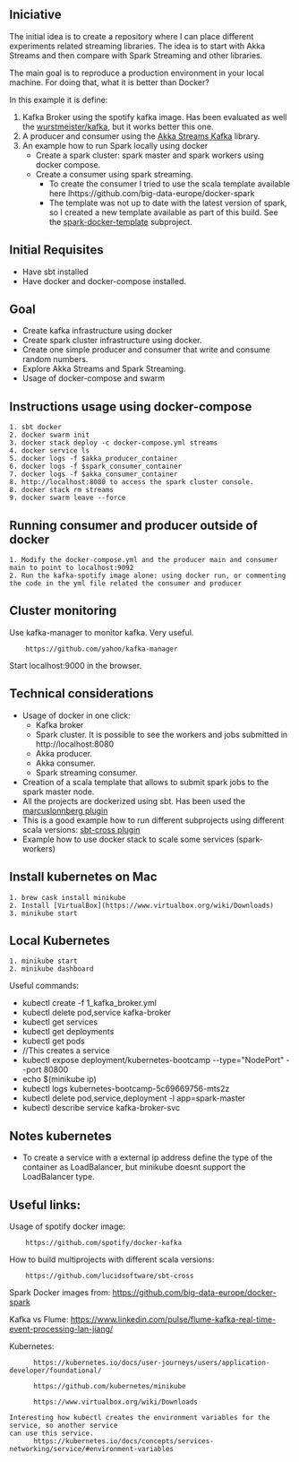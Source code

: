 ## Iniciative
The initial idea is to create a repository where I can place different experiments related streaming libraries. The idea is to start with Akka Streams and then compare with Spark Streaming and other libraries.

The main goal is to reproduce a production environment in your local machine. For doing that, what it is better than Docker?

In this example it is define:
1. Kafka Broker using the spotify kafka image. Has been evaluated as well the [wurstmeister/kafka](https://hub.docker.com/r/wurstmeister/kafka/), but it works better this one.
2. A producer and consumer using the [Akka Streams Kafka](https://doc.akka.io/docs/akka-stream-kafka/current/home.html) library.
3. An example how to run Spark locally using docker
    - Create a spark cluster: spark master and spark workers using docker compose.
    - Create a consumer using spark streaming.
      - To create the consumer I tried to use the scala template available here
            lhttps://github.com/big-data-europe/docker-spark
      - The template was not up to date with the latest version of spark, so I created a new template available as part of this build. See the [spark-docker-template](https://github.com/dvirgiln/streams-kafka/tree/master/spark-docker-template) subproject.
## Initial Requisites
* Have sbt installed
* Have docker and docker-compose installed.

## Goal
* Create kafka infrastructure using docker
* Create spark cluster infrastructure using docker.
* Create one simple producer and consumer that write and consume random numbers.
* Explore Akka Streams and Spark Streaming.
* Usage of docker-compose and swarm

## Instructions usage using docker-compose
    1. sbt docker
    2. docker swarm init
    3. docker stack deploy -c docker-compose.yml streams
    4. docker service ls
    5. docker logs -f $akka_producer_container
    6. docker logs -f $spark_consumer_container
    7. docker logs -f $akka_consumer_container
    8. http://localhost:8080 to access the spark cluster console.
    8. docker stack rm streams
    9. docker swarm leave --force


## Running consumer and producer outside of docker
    1. Modify the docker-compose.yml and the producer main and consumer main to point to localhost:9092
    2. Run the kafka-spotify image alone: using docker run, or commenting the code in the yml file related the consumer and producer

## Cluster monitoring
Use kafka-manager to monitor kafka. Very useful.

        https://github.com/yahoo/kafka-manager

Start localhost:9000 in the browser.

## Technical considerations
  * Usage of docker in one click:
    * Kafka broker
    * Spark cluster. It is possible to see the workers and jobs submitted in http://localhost:8080
    * Akka producer.
    * Akka consumer.
    * Spark streaming consumer.
  * Creation of a scala template that allows to submit spark jobs to the spark master node.
  * All the projects are dockerized using sbt. Has been used the [marcuslonnberg plugin](https://github.com/marcuslonnberg/sbt-docker)
  * This is a good example how to run different subprojects using  different scala versions:
             [sbt-cross plugin](https://github.com/marcuslonnberg/sbt-docker)
  * Example how to use docker stack to scale some services (spark-workers)

## Install kubernetes on Mac
    1. brew cask install minikube
    2. Install [VirtualBox](https://www.virtualbox.org/wiki/Downloads)
    3. minikube start

## Local Kubernetes

    1. minikube start
    2. minikube dashboard

Useful commands:

* kubectl create -f 1_kafka_broker.yml
* kubectl delete pod,service kafka-broker
* kubectl get services
* kubectl get deployments
* kubectl get pods    
* //This creates a service
* kubectl expose deployment/kubernetes-bootcamp --type="NodePort" --port 80800
* echo $(minikube ip)
* kubectl logs kubernetes-bootcamp-5c69669756-mts2z
* kubectl delete pod,service,deployment -l app=spark-master
* kubectl describe service kafka-broker-svc

## Notes kubernetes
* To create a service with a external ip address define the type of the container as LoadBalancer, but minikube doesnt support the LoadBalancer type.
## Useful links:
Usage of spotify docker image:

        https://github.com/spotify/docker-kafka

How to build multiprojects with different scala versions:

        https://github.com/lucidsoftware/sbt-cross

Spark Docker images from:
        https://github.com/big-data-europe/docker-spark

Kafka vs Flume:
        https://www.linkedin.com/pulse/flume-kafka-real-time-event-processing-lan-jiang/

Kubernetes:

          https://kubernetes.io/docs/user-journeys/users/application-developer/foundational/

          https://github.com/kubernetes/minikube

          https://www.virtualbox.org/wiki/Downloads

    Interesting how kubectl creates the environment variables for the service, so another service
    can use this service.
          https://kubernetes.io/docs/concepts/services-networking/service/#environment-variables
